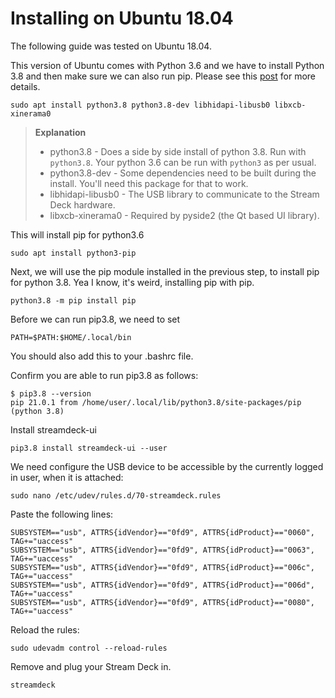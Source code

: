 Installing on Ubuntu 18.04
==========================

The following guide was tested on Ubuntu 18.04.

This version of Ubuntu comes with Python 3.6 and we have to install Python 3.8 and then make sure we can also run pip.
Please see this [post](https://stackoverflow.com/a/63207387/) for more details.

``` console
sudo apt install python3.8 python3.8-dev libhidapi-libusb0 libxcb-xinerama0
```
> **Explanation**
>
> * python3.8 - Does a side by side install of python 3.8. Run with `python3.8`. Your python 3.6 can be run with `python3` as per usual.
> * python3.8-dev - Some dependencies need to be built during the install. You'll need this package for that to work.
> * libhidapi-libusb0 - The USB library to communicate to the Stream Deck hardware.
> * libxcb-xinerama0 - Required by pyside2 (the Qt based UI library).

This will install pip for python3.6
``` console
sudo apt install python3-pip
```

Next, we will use the pip module installed in the previous step, to install pip for python 3.8. Yea I know, it's weird, installing pip with pip.
``` console
python3.8 -m pip install pip
```

Before we can run pip3.8, we need to set
``` console
PATH=$PATH:$HOME/.local/bin
```
You should also add this to your .bashrc file.

Confirm you are able to run pip3.8 as follows:
``` console
$ pip3.8 --version
pip 21.0.1 from /home/user/.local/lib/python3.8/site-packages/pip (python 3.8)
```

Install streamdeck-ui
``` console
pip3.8 install streamdeck-ui --user
```

We need configure the USB device to be accessible by the currently logged in user, when it is attached:
``` console
sudo nano /etc/udev/rules.d/70-streamdeck.rules
```
Paste the following lines:
``` console
SUBSYSTEM=="usb", ATTRS{idVendor}=="0fd9", ATTRS{idProduct}=="0060", TAG+="uaccess"
SUBSYSTEM=="usb", ATTRS{idVendor}=="0fd9", ATTRS{idProduct}=="0063", TAG+="uaccess"
SUBSYSTEM=="usb", ATTRS{idVendor}=="0fd9", ATTRS{idProduct}=="006c", TAG+="uaccess"
SUBSYSTEM=="usb", ATTRS{idVendor}=="0fd9", ATTRS{idProduct}=="006d", TAG+="uaccess"
SUBSYSTEM=="usb", ATTRS{idVendor}=="0fd9", ATTRS{idProduct}=="0080", TAG+="uaccess"
```
Reload the rules:
``` console
sudo udevadm control --reload-rules
```
Remove and plug your Stream Deck in.
``` console
streamdeck
```
